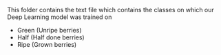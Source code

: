 This folder contains the text file which contains the classes on which our Deep Learning model was trained on
* Green (Unripe berries)
* Half (Half done berries)
* Ripe (Grown berries)
